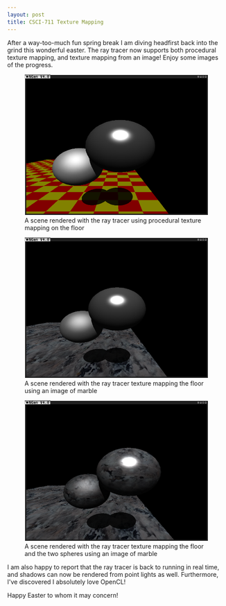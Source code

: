 ```yaml
---
layout: post
title: CSCI-711 Texture Mapping
---
```


After a way-too-much fun spring break I am diving headfirst back into the grind this wonderful easter. The ray tracer now supports both procedural texture mapping, and texture mapping from an image! Enjoy some images of the progress.

<figure>
<a href="/images/2016-03-27-ProceduralTexMap.png">
<img src="/images/2016-03-27-ProceduralTexMap.png">
</a>
<figcaption>A scene rendered with the ray tracer using procedural texture mapping on the floor</figcaption>
</figure>
<figure>
<a href="/images/2016-03-27-TexMap1.png">
<img src="/images/2016-03-27-TexMap1.png">
</a>
<figcaption>A scene rendered with the ray tracer texture mapping the floor using an image of marble</figcaption>
</figure>
<figure>
<a href="/images/2016-03-27-TexMap2.png">
<img src="/images/2016-03-27-TexMap2.png">
</a>
<figcaption>A scene rendered with the ray tracer texture mapping the floor and the two spheres using an image of marble</figcaption>
</figure>

I am also happy to report that the ray tracer is back to running in real time, and shadows can now be rendered from point lights as well. Furthermore, I've discovered I absolutely love OpenCL!

Happy Easter to whom it may concern!
